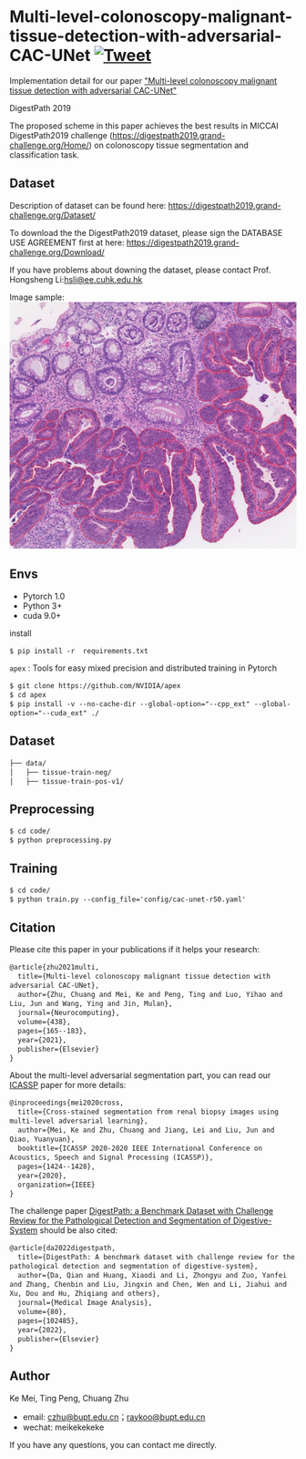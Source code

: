 # Multi-level-colonoscopy-malignant-tissue-detection-with-adversarial-CAC-UNet [![Tweet](https://img.shields.io/twitter/url/http/shields.io.svg?style=social)](https://twitter.com/intent/tweet?text=Codes%20and%20Data%20for%20Our%20Paper:%20"Multi-level%20colonoscopy%20malignant%20tissue%20detection%20with%20adversarial%20CAC-UNet"%20&url=https://github.com/bupt-ai-cz/CAC-UNet-DigestPath2019)
Implementation detail for our paper ["Multi-level colonoscopy malignant tissue detection with adversarial CAC-UNet"](https://www.researchgate.net/publication/348780589_Multi-level_colonoscopy_malignant_tissue_detection_with_adversarial_CAC-UNet#fullTextFileContent)

DigestPath 2019

The proposed scheme in this paper achieves the best results in MICCAI DigestPath2019 challenge (https://digestpath2019.grand-challenge.org/Home/) on colonoscopy tissue segmentation and classification task.

## Dataset
Description of dataset can be found here:
https://digestpath2019.grand-challenge.org/Dataset/

To download the the DigestPath2019 dataset, please sign the DATABASE USE AGREEMENT first at here:
https://digestpath2019.grand-challenge.org/Download/

If you have problems about downing the dataset, please contact Prof. Hongsheng Li:hsli@ee.cuhk.edu.hk

Image sample:
![](https://github.com/PkuMaplee/Multi-level-colonoscopy-malignant-tissue-detection-with-adversarial-CAC-UNet/blob/master/sample-image.jpg)

## Envs
- Pytorch 1.0
- Python 3+
- cuda 9.0+

install
```
$ pip install -r  requirements.txt
```

`apex` :  Tools for easy mixed precision and distributed training in Pytorch
```
$ git clone https://github.com/NVIDIA/apex
$ cd apex
$ pip install -v --no-cache-dir --global-option="--cpp_ext" --global-option="--cuda_ext" ./
```

## Dataset
```
├── data/
│   ├── tissue-train-neg/     
│   ├── tissue-train-pos-v1/
```
## Preprocessing
```
$ cd code/
$ python preprocessing.py
```

## Training
```
$ cd code/
$ python train.py --config_file='config/cac-unet-r50.yaml'
```
## Citation
Please cite this paper in your publications if it helps your research:

```
@article{zhu2021multi,
  title={Multi-level colonoscopy malignant tissue detection with adversarial CAC-UNet},
  author={Zhu, Chuang and Mei, Ke and Peng, Ting and Luo, Yihao and Liu, Jun and Wang, Ying and Jin, Mulan},
  journal={Neurocomputing},
  volume={438},
  pages={165--183},
  year={2021},
  publisher={Elsevier}
}
```

About the multi-level adversarial segmentation part, you can read our [ICASSP](https://arxiv.org/pdf/2002.08587.pdf) paper for more details:

```
@inproceedings{mei2020cross,
  title={Cross-stained segmentation from renal biopsy images using multi-level adversarial learning},
  author={Mei, Ke and Zhu, Chuang and Jiang, Lei and Liu, Jun and Qiao, Yuanyuan},
  booktitle={ICASSP 2020-2020 IEEE International Conference on Acoustics, Speech and Signal Processing (ICASSP)},
  pages={1424--1428},
  year={2020},
  organization={IEEE}
}
```
The challenge paper [DigestPath: a Benchmark Dataset with Challenge Review for the Pathological Detection and Segmentation of Digestive-System]() should be also cited:
```
@article{da2022digestpath,
  title={DigestPath: A benchmark dataset with challenge review for the pathological detection and segmentation of digestive-system},
  author={Da, Qian and Huang, Xiaodi and Li, Zhongyu and Zuo, Yanfei and Zhang, Chenbin and Liu, Jingxin and Chen, Wen and Li, Jiahui and Xu, Dou and Hu, Zhiqiang and others},
  journal={Medical Image Analysis},
  volume={80},
  pages={102485},
  year={2022},
  publisher={Elsevier}
}
```

## Author
Ke Mei, Ting Peng, Chuang Zhu
- email: czhu@bupt.edu.cn；raykoo@bupt.edu.cn
- wechat: meikekekeke

If you have any questions, you can contact me directly.
